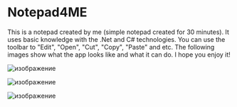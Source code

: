 # Notepad4ME
This is a notepad created by me (simple notepad created for 30 minutes). It uses basic knowledge with the .Net and C# technologies. You can use the toolbar to "Edit", "Open", "Cut", "Copy", "Paste" and etc. The following images show what the app looks like and what it can do. I hope you enjoy it!


![изображение](https://github.com/vbukoev/Notepad4ME/assets/105813259/e1f242c1-9d08-4b16-82f4-1770671028c5)

![изображение](https://github.com/vbukoev/Notepad4ME/assets/105813259/0ce182b3-16ce-431b-b0da-c6225fc254bc)

![изображение](https://github.com/vbukoev/Notepad4ME/assets/105813259/78f6ce9b-6e02-47e0-b15d-affb07fc4ab9)
